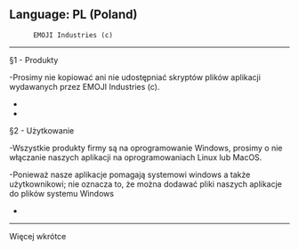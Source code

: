 Language: PL (Poland)
-----------------------------------------------------------------------------------------------------------------------------------------------------------------
	      EMOJI Industries (c)
____________________________________

§1 - Produkty

-Prosimy nie kopiować ani nie udostępniać skryptów plików aplikacji wydawanych przez EMOJI Industries (c).

-

-


§2 - Użytkowanie

-Wszystkie produkty firmy są na oprogramowanie Windows, prosimy o nie włączanie naszych aplikacji na oprogramowaniach Linux lub MacOS.

-Ponieważ nasze aplikacje pomagają systemowi windows a także użytkownikowi; nie oznacza to, że można dodawać pliki naszych aplikacje do plików systemu Windows

-

-----------------------------------------------------------------------------------------------------------------------------------------------------------------
Więcej wkrótce
